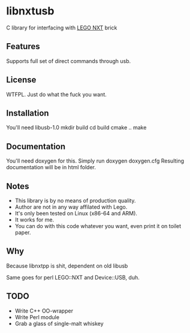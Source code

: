 # libnxtusb
C library for interfacing with [LEGO NXT](http://mindstorms.lego.com) brick

## Features 
Supports full set of direct commands through usb.

## License
WTFPL. Just do what the fuck you want.

## Installation
You'll need libusb-1.0
    mkdir build
    cd build
    cmake ..
    make

## Documentation
You'll need doxygen for this.
Simply run
    doxygen doxygen.cfg
Resulting documentation will be in html folder.

## Notes
* This library is by no means of production quality.
* Author are not in any way affilated with Lego.
* It's only been tested on Linux (x86-64 and ARM).
* It works for me.
* You can do with this code whatever you want, even print it on toilet paper.

## Why
Because libnxtpp is shit, dependent on old libusb

Same goes for perl LEGO::NXT and Device::USB, duh.

## TODO
* Write C++ OO-wrapper
* Write Perl module
* Grab a glass of single-malt whiskey
